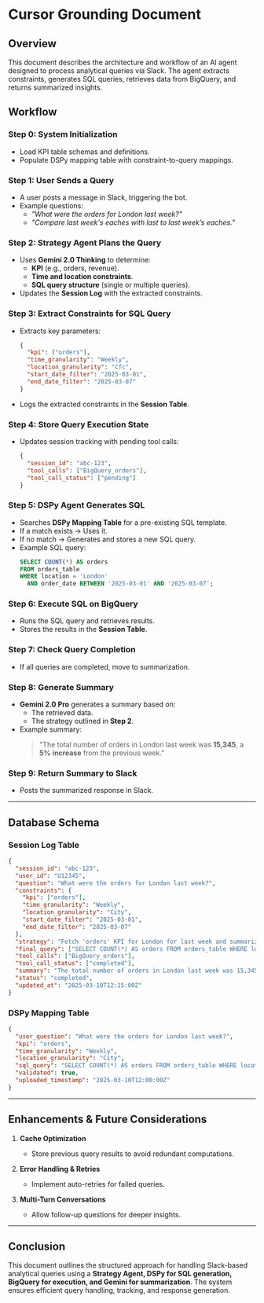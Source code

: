 # Cursor Grounding Document

## **Overview**
This document describes the architecture and workflow of an AI agent designed to process analytical queries via Slack. The agent extracts constraints, generates SQL queries, retrieves data from BigQuery, and returns summarized insights.

## **Workflow**

### **Step 0: System Initialization**
- Load KPI table schemas and definitions.
- Populate DSPy mapping table with constraint-to-query mappings.

### **Step 1: User Sends a Query**
- A user posts a message in Slack, triggering the bot.
- Example questions:
  - *"What were the orders for London last week?"*
  - *"Compare last week's eaches with last to last week’s eaches."*

### **Step 2: Strategy Agent Plans the Query**
- Uses **Gemini 2.0 Thinking** to determine:
  - **KPI** (e.g., orders, revenue).
  - **Time and location constraints**.
  - **SQL query structure** (single or multiple queries).
- Updates the **Session Log** with the extracted constraints.

### **Step 3: Extract Constraints for SQL Query**
- Extracts key parameters:
  ```json
  {
    "kpi": ["orders"],
    "time_granularity": "Weekly",
    "location_granularity": "Cfc",
    "start_date_filter": "2025-03-01",
    "end_date_filter": "2025-03-07"
  }
  ```
- Logs the extracted constraints in the **Session Table**.

### **Step 4: Store Query Execution State**
- Updates session tracking with pending tool calls:
  ```json
  {
    "session_id": "abc-123",
    "tool_calls": ["BigQuery_orders"],
    "tool_call_status": ["pending"]
  }
  ```

### **Step 5: DSPy Agent Generates SQL**
- Searches **DSPy Mapping Table** for a pre-existing SQL template.
- If a match exists → Uses it.
- If no match → Generates and stores a new SQL query.
- Example SQL query:
  ```sql
  SELECT COUNT(*) AS orders
  FROM orders_table
  WHERE location = 'London' 
    AND order_date BETWEEN '2025-03-01' AND '2025-03-07';
  ```

### **Step 6: Execute SQL on BigQuery**
- Runs the SQL query and retrieves results.
- Stores the results in the **Session Table**.

### **Step 7: Check Query Completion**
- If all queries are completed, move to summarization.

### **Step 8: Generate Summary**
- **Gemini 2.0 Pro** generates a summary based on:
  - The retrieved data.
  - The strategy outlined in **Step 2**.
- Example summary:
  > "The total number of orders in London last week was **15,345**, a **5% increase** from the previous week."

### **Step 9: Return Summary to Slack**
- Posts the summarized response in Slack.

---

## **Database Schema**

### **Session Log Table**
```json
{
  "session_id": "abc-123",
  "user_id": "U12345",
  "question": "What were the orders for London last week?",
  "constraints": {
    "kpi": ["orders"],
    "time_granularity": "Weekly",
    "location_granularity": "City",
    "start_date_filter": "2025-03-01",
    "end_date_filter": "2025-03-07"
  },
  "strategy": "Fetch 'orders' KPI for London for last week and summarize.",
  "final_query": ["SELECT COUNT(*) AS orders FROM orders_table WHERE location = 'London' AND order_date BETWEEN '2025-03-01' AND '2025-03-07'"],
  "tool_calls": ["BigQuery_orders"],
  "tool_call_status": ["completed"],
  "summary": "The total number of orders in London last week was 15,345, a 5% increase from the previous week.",
  "status": "completed",
  "updated_at": "2025-03-10T12:15:00Z"
}
```

### **DSPy Mapping Table**
```json
{
  "user_question": "What were the orders for London last week?",
  "kpi": "orders",
  "time_granularity": "Weekly",
  "location_granularity": "City",
  "sql_query": "SELECT COUNT(*) AS orders FROM orders_table WHERE location = 'London' AND order_date BETWEEN '2025-03-01' AND '2025-03-07';",
  "validated": true,
  "uploaded_timestamp": "2025-03-10T12:00:00Z"
}
```

---

## **Enhancements & Future Considerations**
1. **Cache Optimization**
   - Store previous query results to avoid redundant computations.

2. **Error Handling & Retries**
   - Implement auto-retries for failed queries.

3. **Multi-Turn Conversations**
   - Allow follow-up questions for deeper insights.

---

## **Conclusion**
This document outlines the structured approach for handling Slack-based analytical queries using a **Strategy Agent, DSPy for SQL generation, BigQuery for execution, and Gemini for summarization**. The system ensures efficient query handling, tracking, and response generation.
